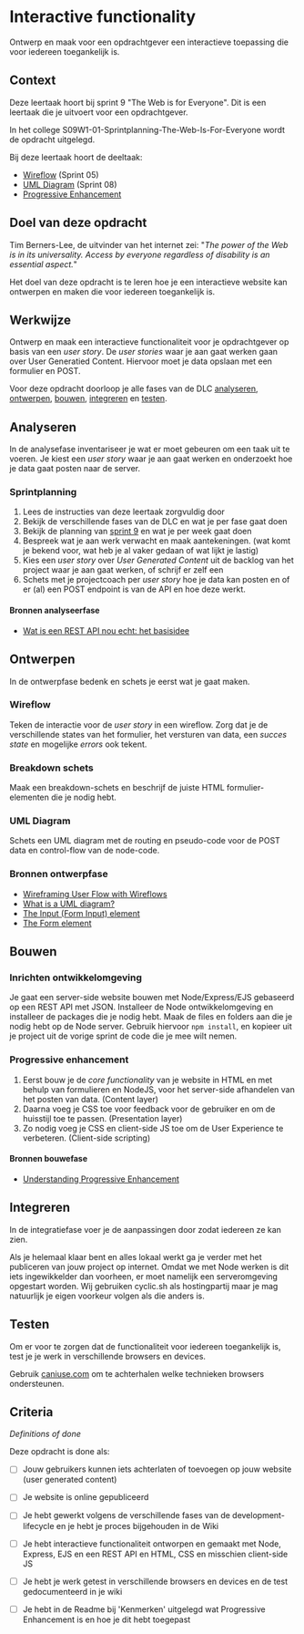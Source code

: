 # Interactive functionality

Ontwerp en maak voor een opdrachtgever een interactieve toepassing die voor iedereen toegankelijk is.


## Context

Deze leertaak hoort bij sprint 9 "The Web is for Everyone". Dit is een leertaak die je uitvoert voor een opdrachtgever.

In het college S09W1-01-Sprintplanning-The-Web-Is-For-Everyone wordt de opdracht uitgelegd.

Bij deze leertaak hoort de deeltaak:
- [Wireflow](https://github.com/fdnd-task/wireflow) (Sprint 05)
- [UML Diagram](https://github.com/fdnd-task/uml-diagram) (Sprint 08)
- [Progressive Enhancement](https://github.com/fdnd-task/progressive-enhancement)


## Doel van deze opdracht

Tim Berners-Lee, de uitvinder van het internet zei: "_The power of the Web is in its universality. Access by everyone regardless of disability is an essential aspect._"

Het doel van deze opdracht is te leren hoe je een interactieve website kan ontwerpen en maken die voor iedereen toegankelijk is.


## Werkwijze

Ontwerp en maak een interactieve functionaliteit voor je opdrachtgever op basis van een _user story_. De _user stories_ waar je aan gaat werken gaan over User Generatied Content. Hiervoor moet je data opslaan met een formulier en POST.


Voor deze opdracht doorloop je alle fases van de DLC [analyseren](#analyseren), [ontwerpen](#ontwerpen), [bouwen](#bouwen), [integreren](#integreren) en [testen](#testen).


## Analyseren

In de analysefase inventariseer je wat er moet gebeuren om een taak uit te voeren. Je kiest een _user story_ waar je aan gaat werken en onderzoekt hoe je data gaat posten naar de server.

### Sprintplanning
1. Lees de instructies van deze leertaak zorgvuldig door
2. Bekijk de verschillende fases van de DLC en wat je per fase gaat doen
3. Bekijk de planning van [sprint 9](https://programma.fdnd.nl/data-driven-web/the-web-is-for-everyone) en wat je per week gaat doen
4. Bespreek wat je aan werk verwacht en maak aantekeningen. (wat komt je bekend voor, wat heb je al vaker gedaan of wat lijkt je lastig)
5. Kies een _user story_ over _User Generated Content_ uit de backlog van het project waar je aan gaat werken, of schrijf er zelf een
6. Schets met je projectcoach per _user story_ hoe je data kan posten en of er (al) een POST endpoint is van de API en hoe deze werkt.

#### Bronnen analyseerfase

* [Wat is een REST API nou echt: het basisidee](https://blog.wearefrank.nl/wat-is-een-rest-api-nou-echt-het-basisidee)


## Ontwerpen

In de ontwerpfase bedenk en schets je eerst wat je gaat maken. 

### Wireflow
Teken de interactie voor de _user story_ in een wireflow. Zorg dat je de verschillende states van het formulier, het versturen van data, een _succes state_ en mogelijke _errors_ ook tekent. 

### Breakdown schets
Maak een breakdown-schets en beschrijf de juiste HTML formulier-elementen die je nodig hebt. 

### UML Diagram
Schets een UML diagram met de routing en pseudo-code voor de POST data en control-flow van de node-code. 

### Bronnen ontwerpfase

* [Wireframing User Flow with Wireflows](https://balsamiq.com/learn/articles/wireflows/)
* [What is a UML diagram?](https://miro.com/diagramming/what-is-a-uml-diagram/)
* [The Input (Form Input) element](https://developer.mozilla.org/en-US/docs/Web/HTML/Element/Input)
* [The Form element](https://developer.mozilla.org/en-US/docs/Web/HTML/Element/form)


## Bouwen

### Inrichten ontwikkelomgeving

Je gaat een server-side website bouwen met Node/Express/EJS gebaseerd op een REST API met JSON. Installeer de Node ontwikkelomgeving en installeer de packages die je nodig hebt. Maak de files en folders aan die je nodig hebt op de Node server. Gebruik hiervoor `npm install`, en kopieer uit je project uit de vorige sprint de code die je mee wilt nemen.

### Progressive enhancement

1. Eerst bouw je de _core functionality_ van je website in HTML en met behulp van formulieren en NodeJS, voor het server-side afhandelen van het posten van data. (Content layer)
2. Daarna voeg je CSS toe voor feedback voor de gebruiker en om de huisstijl toe te passen. (Presentation layer)
3. Zo nodig voeg je CSS en client-side JS toe om de User Experience te verbeteren. (Client-side scripting)

#### Bronnen bouwefase

* [Understanding Progressive Enhancement](https://alistapart.com/article/understandingprogressiveenhancement/)


## Integreren
In de integratiefase voer je de aanpassingen door zodat iedereen ze kan zien.

Als je helemaal klaar bent en alles lokaal werkt ga je verder met het publiceren van jouw project op internet. Omdat we met Node werken is dit iets ingewikkelder dan voorheen, er moet namelijk een serveromgeving opgestart worden. Wij gebruiken cyclic.sh als hostingpartij maar je mag natuurlijk je eigen voorkeur volgen als die anders is.

## Testen

Om er voor te zorgen dat de functionaliteit voor iedereen toegankelijk is, test je je werk in verschillende browsers en devices.

Gebruik [caniuse.com](https://caniuse.com) om te achterhalen welke technieken browsers ondersteunen. 


## Criteria
*Definitions of done*


Deze opdracht is done als:

- [ ] Jouw gebruikers kunnen iets achterlaten of toevoegen op jouw website (user generated content)
- [ ] Je website is online gepubliceerd
- [ ] Je hebt gewerkt volgens de verschillende fases van de development-lifecycle en je hebt je proces bijgehouden in de Wiki
- [ ] Je hebt interactieve functionaliteit ontworpen en gemaakt met Node, Express, EJS en een REST API en HTML, CSS en misschien client-side JS
- [ ] Je hebt je werk getest in verschillende browsers en devices en de test gedocumenteerd in je wiki
- [ ] Je hebt in de Readme bij 'Kenmerken' uitgelegd wat Progressive Enhancement is en hoe je dit hebt toegepast

